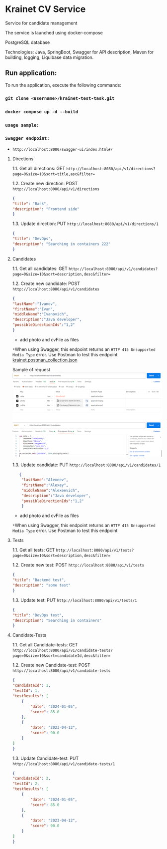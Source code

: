 # Krainet CV Service

Service for candidate management

The service is launched using docker-compose

PostgreSQL database

Technologies: Java, SpringBoot, Swagger for API description, Maven for building, logging, Liquibase data migration.

## Run application:

To run the application, execute the following commands:

### `git clone <username>/krainet-test-task.git`

### `docker compose up -d --build`

### `usage sample:`

### `Swagger endpoint:`
   * `http://localhost:8080/swagger-ui/index.html#/`

1. Directions 

    1.1. Get all directions: GET `http://localhost:8080/api/v1/directions?page=0&size=10&sort=title,asc&filter=`

    1.2. Create new direction: POST `http://localhost:8080/api/v1/directions`
    ```json
   {
    "title": "Back",
    "description": "Frontend side"
    }
   ```
   1.3. Update direction: PUT `http://localhost:8080/api/v1/directions/1`
    ```json
    {
    "title": "DevOps",
    "description": "Searching in containers 222"
    }
    ```

2. Candidates

   1.1. Get all candidates: GET `http://localhost:8080/api/v1/candidates?page=0&size=10&sort=description,desc&filter=`

   1.2. Create new candidate: POST `http://localhost:8080/api/v1/candidates`
    ```json
   {
    "lastName":"Ivanov",
    "firstName":"Ivan",
    "middleName":"Ivanovich",
    "description":"Java developer",
    "possibleDirectionIds":"1,2"
    }
   ```
   + add photo and cvFile as files
   
   `*`When using Swagger, this endpoint returns an `HTTP 415 Unsupported Media Type` error.
      Use Postman to test this endpoint [krainet.postman_collection.json](krainet.postman_collection.json)
   
   Sample of request ![request sample.png](request%20sample.png)![request sample2.png](request%20sample2.png)
   
   
   1.3. Update candidate: PUT `http://localhost:8080/api/v1/candidates/1`
    
   ```json
      {
       "lastName":"Alexeev",
       "firstName":"Alexey",
       "middleName":"Alexeevich",
       "description":"Java developer",
       "possibleDirectionIds":"1,2"
       }
   ```
    
   + add photo and cvFile as files

   `*`When using Swagger, this endpoint returns an `HTTP 415 Unsupported Media Type` error.
      Use Postman to test this endpoint

3. Tests

   1.1. Get all tests: GET `http://localhost:8080/api/v1/tests?page=0&size=10&sort=description,desc&filter=`

   1.2. Create new test: POST `http://localhost:8080/api/v1/tests`
    ```json
   {
    "title": "Backend test",
    "description": "some test"
    }
   ```
   1.3. Update test: PUT `http://localhost:8080/api/v1/tests/1`
    ```json
    {
    "title": "DevOps test",
    "description": "Searching in containers"
    }
    ```

4. Candidate-Tests

   1.1. Get all Candidate-tests: GET `http://localhost:8080/api/v1/candidate-tests?page=0&size=10&sort=candidateId,desc&filter=`

   1.2. Create new Candidate-test: POST `http://localhost:8080/api/v1/candidate-tests`
    ```json
   {
    "candidateId": 1,
    "testId": 1,
    "testResults": [
        {
            "date": "2024-01-05",
            "score": 85.0
        },
        {
            "date": "2023-04-12",
            "score": 90.0
        }
    ]
    }
   ```
   1.3. Update Candidate-test: PUT `http://localhost:8080/api/v1/candidate-tests/1`
    ```json
    {
    "candidateId": 2,
    "testId": 2,
    "testResults": [
        {
            "date": "2024-01-05",
            "score": 85.0
        },
        {
            "date": "2023-04-12",
            "score": 90.0
        }
    ]
    }
    ```
